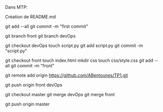 Dans MTP:

Création de README.md

git add --all
git commit -m "first commit"

git branch front
git branch devOps

git checkout devOps
touch script.py
git add script.py
git commit -m "script.py"

git checkout front
touch index.html
mkdir css
touch css/style.css
git add --all
git commit -m "front"

git remote add origin https://github.com/ABentounes/TP1.git

git push origin front devOps

git checkout master
git merge devOps
git merge front

git push origin master

